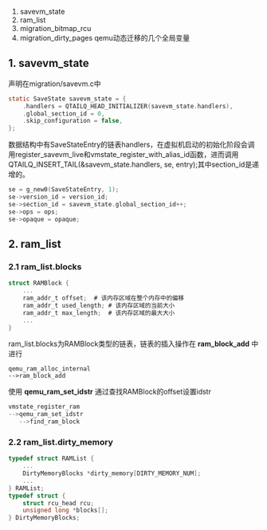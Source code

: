1. savevm_state
2. ram_list
3. migration_bitmap_rcu
4. migration_dirty_pages
qemu动态迁移的几个全局变量

## 1. savevm_state
声明在migration/savevm.c中
```c
static SaveState savevm_state = {
    .handlers = QTAILQ_HEAD_INITIALIZER(savevm_state.handlers),
    .global_section_id = 0,
    .skip_configuration = false,
};
```
数据结构中有SaveStateEntry的链表handlers，在虚拟机启动的初始化阶段会调用register_savevm_live和vmstate_register_with_alias_id函数，进而调用QTAILQ_INSERT_TAIL(&savevm_state.handlers, se, entry);其中section_id是递增的。
```c
se = g_new0(SaveStateEntry, 1);
se->version_id = version_id;
se->section_id = savevm_state.global_section_id++;
se->ops = ops;
se->opaque = opaque;
```

## 2. ram_list

### 2.1 ram_list.blocks
```c
struct RAMBlock {
    ...
    ram_addr_t offset;  # 该内存区域在整个内存中的偏移
    ram_addr_t used_length; # 该内存区域的当前大小
    ram_addr_t max_length;  # 该内存区域的最大大小
    ...
}
```
ram_list.blocks为RAMBlock类型的链表，链表的插入操作在 **ram_block_add** 中进行
```
qemu_ram_alloc_internal
-->ram_block_add
```
使用 **qemu_ram_set_idstr** 通过查找RAMBlock的offset设置idstr
```c
vmstate_register_ram
-->qemu_ram_set_idstr
   -->find_ram_block
```

### 2.2 ram_list.dirty_memory
```c
typedef struct RAMList {
    ...
    DirtyMemoryBlocks *dirty_memory[DIRTY_MEMORY_NUM];
    ...
} RAMList;
typedef struct {
    struct rcu_head rcu;
    unsigned long *blocks[];
} DirtyMemoryBlocks;
```
